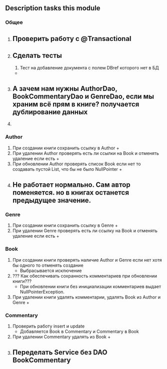 ## Description tasks this module

### Общее

1. Проверить работу с @Transactional
   - 
2. Сделать тесты
   -
   1. Тест на добавление документа с полем DBref которого нет в БД

   +
3. А зачем нам нужны AuthorDao, BookCommentaryDao и GenreDao, если мы храним всё прям в книге? получается дублирование данных
   -
4.

### Author

1. При создании книги сохранить ссылку в Author
   +
2. При удалении Author проверять есть ли ссылки на Book и отменять удаление если есть
   +
3. При обновлении Author проверять список Book если нет то создавать пустой List, что бы не было NullPointer
   +
4. Не работает нормально. Сам автор поменяется. но в книгах останется предыдущее значение.
   -

### Genre

1. При создании книги сохранить ссылку в Genre
   +
2. При удалении Genre проверять есть ли ссылку на Book и отменять удаление если есть
   +

### Book

1. При создании книги проверять наличие Author и Genre если нет хотя бы одного то отменять создание
   + Выбрасывается исключение
2. ??? Как обеспечивать сохранность комментариев при обновлении книги???
   + При обновлении книги без инициализации комментариев выдает NullPointerException.
3. При удалении книги удалять комментарии, удалять Book из Author и Genre
   +

### Commentary

1. Проверить работу insert и update
   + Добавляется Book в Commentary и Commentary в Book
2. При удалении Commentary удалять из Book
   +
3. Переделать Service без DAO BookCommentary
   - 
